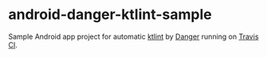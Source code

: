 # android-danger-ktlint-sample

Sample Android app project for automatic [ktlint](https://ktlint.github.io/) by [Danger](http://danger.systems/ruby/) running on [Travis CI](https://travis-ci.org/).
